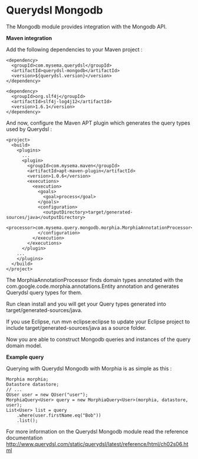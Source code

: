 # Querydsl Mongodb #

The Mongodb module provides integration with the Mongodb API.

**Maven integration**

 Add the following dependencies to your Maven project :

    <dependency>
      <groupId>com.mysema.querydsl</groupId>
      <artifactId>querydsl-mongodb</artifactId>
      <version>${querydsl.version}</version>
    </dependency>
    
    <dependency>
      <groupId>org.slf4j</groupId>
      <artifactId>slf4j-log4j12</artifactId>
      <version>1.6.1</version>
    </dependency>    

And now, configure the Maven APT plugin which generates the query types used by Querydsl :

    <project>
      <build>
        <plugins>
          ...
          <plugin>
            <groupId>com.mysema.maven</groupId>
            <artifactId>apt-maven-plugin</artifactId>
            <version>1.0.6</version>
            <executions>
              <execution>
                <goals>
                  <goal>process</goal>
                </goals>
                <configuration>
                  <outputDirectory>target/generated-sources/java</outputDirectory>
                  <processor>com.mysema.query.mongodb.morphia.MorphiaAnnotationProcessor</processor>
                </configuration>
              </execution>
            </executions>
          </plugin>
        ...
        </plugins>
      </build>
    </project>

The MorphiaAnnotationProcessor finds domain types annotated with the com.google.code.morphia.annotations.Entity annotation and generates Querydsl query types for them.

Run clean install and you will get your Query types generated into target/generated-sources/java.

If you use Eclipse, run mvn eclipse:eclipse to update your Eclipse project to include target/generated-sources/java as a source folder.

Now you are able to construct Mongodb queries and instances of the query domain model. 

**Example query**

Querying with Querydsl Mongodb with Morphia is as simple as this : 

    Morphia morphia;
    Datastore datastore;
    // ...  
    QUser user = new QUser("user");
    MorphiaQuery<User> query = new MorphiaQuery<User>(morphia, datastore, user);
    List<User> list = query
        .where(user.firstName.eq("Bob"))
        .list();


For more information on the Querydsl Mongodb module read the reference documentation http://www.querydsl.com/static/querydsl/latest/reference/html/ch02s06.html